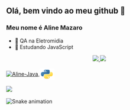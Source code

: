 ## Olá, bem vindo ao meu github 👋
### Meu nome é Aline Mazaro
- 🔭 QA na Eletromidia
- 🌱 Estudando JavaScript

<div align="center">
  <a href="https://github.com/AlineMazaro">
  <img height="180em" src="https://github-readme-stats.vercel.app/api?username=AlineMazaro&show_icons=true&theme=dracula&include_all_commits=true&count_private=true"/>
  <img height="180em" src="https://github-readme-stats.vercel.app/api/top-langs/?username=AlineMazaro&layout=compact&langs_count=7&theme=dracula"/>
</div>

<div style="display: inline_block"><br>
  <img align="center" alt="Aline-Java" height="30" width="40" src="https://cdn.jsdelivr.net/gh/devicons/devicon/icons/java/java-plain-wordmark.svg">
  <img align="center" alt="Aline-Python" height="30" width="40" src="https://raw.githubusercontent.com/devicons/devicon/master/icons/python/python-original.svg">          </div>
  
 <div>
 <br>
 <a href="https://www.linkedin.com/in/aline-mazaro/" target="_blank"><img src="https://img.shields.io/badge/-LinkedIn-%230077B5?style=for-the-badge&logo=linkedin&logoColor=white" target="_blank"></a> 
 
 ![Snake animation](https://github.com/AlineMazaro/AlineMazaro/blob/output/github-contribution-grid-snake.svg)
 
 </div>
